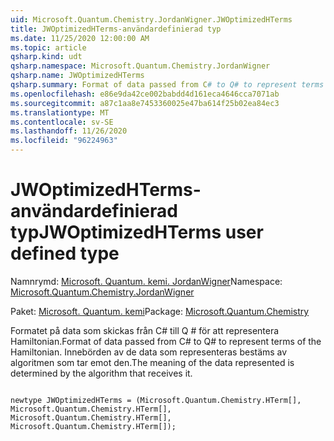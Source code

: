 ```yaml
---
uid: Microsoft.Quantum.Chemistry.JordanWigner.JWOptimizedHTerms
title: JWOptimizedHTerms-användardefinierad typ
ms.date: 11/25/2020 12:00:00 AM
ms.topic: article
qsharp.kind: udt
qsharp.namespace: Microsoft.Quantum.Chemistry.JordanWigner
qsharp.name: JWOptimizedHTerms
qsharp.summary: Format of data passed from C# to Q# to represent terms of the Hamiltonian. The meaning of the data represented is determined by the algorithm that receives it.
ms.openlocfilehash: e86e9da42ce002babdd4d161eca4646cca7071ab
ms.sourcegitcommit: a87c1aa8e7453360025e47ba614f25b02ea84ec3
ms.translationtype: MT
ms.contentlocale: sv-SE
ms.lasthandoff: 11/26/2020
ms.locfileid: "96224963"
---
```

# <a name="jwoptimizedhterms-user-defined-type"></a><span data-ttu-id="b72ea-102">JWOptimizedHTerms-användardefinierad typ</span><span class="sxs-lookup"><span data-stu-id="b72ea-102">JWOptimizedHTerms user defined type</span></span>

<span data-ttu-id="b72ea-103">Namnrymd: [Microsoft. Quantum. kemi. JordanWigner](xref:Microsoft.Quantum.Chemistry.JordanWigner)</span><span class="sxs-lookup"><span data-stu-id="b72ea-103">Namespace: [Microsoft.Quantum.Chemistry.JordanWigner](xref:Microsoft.Quantum.Chemistry.JordanWigner)</span></span>

<span data-ttu-id="b72ea-104">Paket: [Microsoft. Quantum. kemi](https://nuget.org/packages/Microsoft.Quantum.Chemistry)</span><span class="sxs-lookup"><span data-stu-id="b72ea-104">Package: [Microsoft.Quantum.Chemistry](https://nuget.org/packages/Microsoft.Quantum.Chemistry)</span></span>


<span data-ttu-id="b72ea-105">Formatet på data som skickas från C# till Q # för att representera Hamiltonian.</span><span class="sxs-lookup"><span data-stu-id="b72ea-105">Format of data passed from C# to Q# to represent terms of the Hamiltonian.</span></span>
<span data-ttu-id="b72ea-106">Innebörden av de data som representeras bestäms av algoritmen som tar emot den.</span><span class="sxs-lookup"><span data-stu-id="b72ea-106">The meaning of the data represented is determined by the algorithm that receives it.</span></span>

```qsharp

newtype JWOptimizedHTerms = (Microsoft.Quantum.Chemistry.HTerm[], Microsoft.Quantum.Chemistry.HTerm[], Microsoft.Quantum.Chemistry.HTerm[], Microsoft.Quantum.Chemistry.HTerm[]);
```

